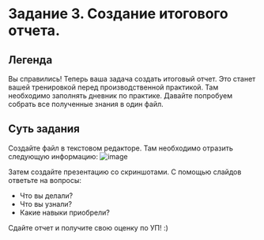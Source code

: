 # Задание 3. Создание итогового отчета.
## Легенда
Вы справились! Теперь ваша задача создать итоговый отчет. Это станет вашей тренировкой перед производственной практикой. Там необходимо заполнять дневник по практике. Давайте попробуем собрать все полученные знания в один файл.
## Суть задания
Создайте файл в текстовом редакторе. Там необходимо отразить следующую информацию:
![image](https://github.com/user-attachments/assets/a085a258-6ab7-4cc5-861b-65b6bd75433b)

Затем создайте презентацию со скриншотами. С помощью слайдов ответьте на вопросы:
- Что вы делали? 
- Что вы узнали?
- Какие навыки приобрели?

Сдайте отчет и получите свою оценку по УП! :)
